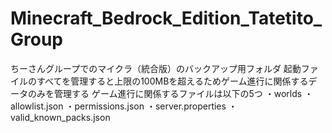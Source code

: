 # Minecraft_Bedrock_Edition_Tatetito_Group
ちーさんグループでのマイクラ（統合版）のバックアップ用フォルダ
起動ファイルのすべてを管理すると上限の100MBを超えるためゲーム進行に関係するデータのみを管理する
ゲーム進行に関係するファイルは以下の5つ
・worlds
・allowlist.json
・permissions.json
・server.properties
・valid_known_packs.json